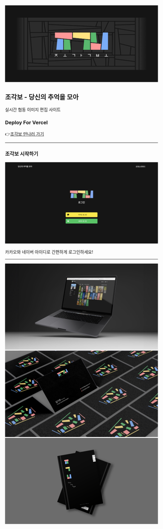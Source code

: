 ![조각보 타이틀](/public/images/docs/DOCS_TITLE.png)

## 조각보 - 당신의 추억을 모아

실시간 협동 이미지 편집 사이트

### Deploy For Vercel

👉[조각보 만나러 가기](https://jogakbo.vercel.app)

---

### 조각보 시작하기

![로그인 페이지](/public/images/docs/DOCS_LOGIN.png)

카카오와 네이버 아이디로 간편하게 로그인하세요!

---

![조각보 스크린](/public/images/docs/DOCS_SCREEN.png)
![조각보 명함](/public/images/docs/DOCS_CARD.png)
![조각보 앨범](/public/images/docs/DOCS_ALBUM.png)
